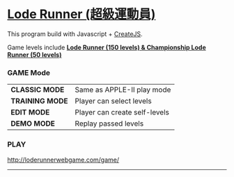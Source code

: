 <a target="_blank" href="http://loderunnerwebgame.com/LodeRunner/">Lode Runner (超級運動員)</a>
=======================================

This program build with Javascript + [CreateJS](http://www.createjs.com).

Game levels include <b>[Lode Runner (150 levels) & Championship Lode Runner (50 levels)](http://strategywiki.org/wiki/Lode_Runner/Walkthrough)</b>

### GAME Mode
<table>
<tr>
<td><b>CLASSIC MODE</b></td> 
<td>Same as APPLE-II play mode</td>
</tr>

<tr>
<td><b>TRAINING MODE</b></td> 
<td>Player can select levels</td>
</tr>

<tr>
<td><b>EDIT MODE</b></td> 
<td>Player can create self-levels</td>
</tr>

<tr>
<td><b>DEMO MODE</b></td> 
<td>Replay passed levels</td>
</tr>

</table>

### PLAY
<a target="_blank" href="http://loderunnerwebgame.com/game/">http://loderunnerwebgame.com/game/</a>

------------------------------------
